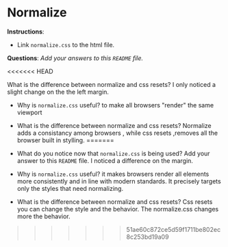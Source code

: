 # Normalize

**Instructions**: 
* Link `normalize.css` to the html file.

**Questions**: 
_Add your answers to this `README` file._

<<<<<<< HEAD


What is the difference between normalize and css resets?
I only  noticed a  slight change  on the  the left margin.
* Why is `normalize.css` useful? 
to make all browsers "render" the same viewport
* What is the difference between normalize and css resets? 
Normalize adds a  consistancy among browsers , while  css resets ,removes all the  browser built in stylling.
=======
* What do you notice now that `normalize.css` is being used? Add your answer to this `README` file.
I noticed a difference on the margin.

* Why is `normalize.css` useful? 
it makes browsers render all elements more consistently and in line with modern standards. It precisely targets only the styles that need normalizing.

* What is the difference between normalize and css resets? 
Css resets you can change the style and the behavior. The normalize.css changes more the behavior. 
>>>>>>> 51ae60c872ce5d59f1711be802ec8c253bd19a09
